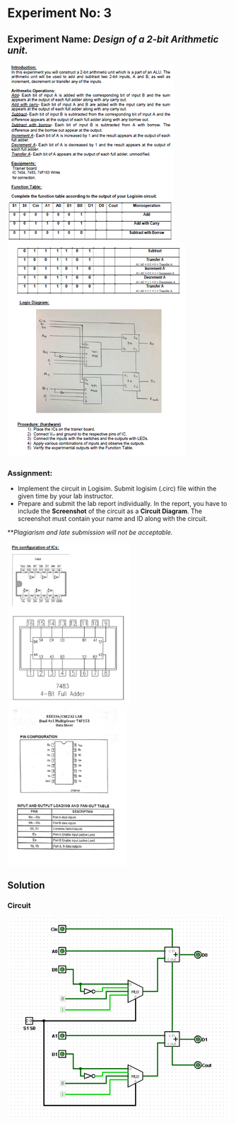 
# Experiment No: 3

## Experiment Name: *Design of a 2-bit Arithmetic unit.*

<img src = "https://github.com/mosroormofizarman/CSE332L-Computer-Organization-and-Architecture-Lab/blob/main/Lab%20Tasks/Lab03/readmepictures/question_picture_01.PNG" />

<img src = "https://github.com/mosroormofizarman/CSE332L-Computer-Organization-and-Architecture-Lab/blob/main/Lab%20Tasks/Lab03/readmepictures/question_picture_02.PNG" />

### Assignment:
- Implement the circuit in Logisim. Submit logisim (.circ) file within the given time by your lab instructor. 
- Prepare and submit the lab report individually. In the report, you have to include the __Screenshot__ of the circuit as a __Circuit Diagram__. The screenshot must contain your name and ID along with the circuit.

***Plagiarism and late submission will not be acceptable.*

<img src = "https://github.com/mosroormofizarman/CSE332L-Computer-Organization-and-Architecture-Lab/blob/main/Lab%20Tasks/Lab03/readmepictures/question_picture_03.PNG" />

<img src = "https://github.com/mosroormofizarman/CSE332L-Computer-Organization-and-Architecture-Lab/blob/main/Lab%20Tasks/Lab03/readmepictures/question_picture_04.PNG" />


## Solution

### Circuit

<img src = "https://github.com/mosroormofizarman/CSE332L-Computer-Organization-and-Architecture-Lab/blob/main/Lab%20Tasks/Lab03/readmepictures/Circuit%20of%20a%202-bit%20arithmetic%20unit.PNG" />
